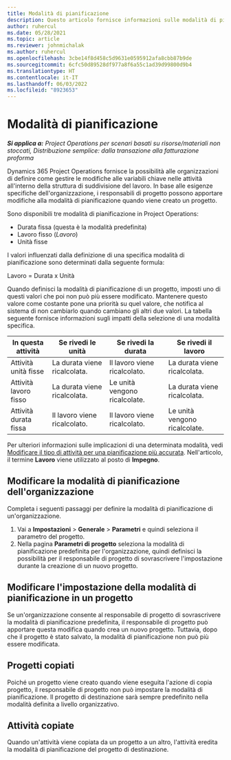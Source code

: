 ```yaml
---
title: Modalità di pianificazione
description: Questo articolo fornisce informazioni sulle modalità di pianificazione.
author: ruhercul
ms.date: 05/28/2021
ms.topic: article
ms.reviewer: johnmichalak
ms.author: ruhercul
ms.openlocfilehash: 3cbe14f8d458c5d9631e0595912afa8cbb87b9de
ms.sourcegitcommit: 6cfc50d89528df977a8f6a55c1ad39d99800d9b4
ms.translationtype: HT
ms.contentlocale: it-IT
ms.lasthandoff: 06/03/2022
ms.locfileid: "8923653"
---
```

# <a name="scheduling-modes"></a>Modalità di pianificazione

_**Si applica a:** Project Operations per scenari basati su risorse/materiali non stoccati, Distribuzione semplice: dalla transazione alla fatturazione proforma_


Dynamics 365 Project Operations fornisce la possibilità alle organizzazioni di definire come gestire le modifiche alle variabili chiave nelle attività all'interno della struttura di suddivisione del lavoro. In base alle esigenze specifiche dell'organizzazione, i responsabili di progetto possono apportare modifiche alla modalità di pianificazione quando viene creato un progetto.

Sono disponibili tre modalità di pianificazione in Project Operations:

  - Durata fissa (questa è la modalità predefinita)
  - Lavoro fisso (*Lavoro*)
  - Unità fisse

I valori influenzati dalla definizione di una specifica modalità di pianificazione sono determinati dalla seguente formula:

  Lavoro = Durata x Unità

Quando definisci la modalità di pianificazione di un progetto, imposti uno di questi valori che poi non può più essere modificato. Mantenere questo valore come costante pone una priorità su quel valore, che notifica al sistema di non cambiarlo quando cambiano gli altri due valori. La tabella seguente fornisce informazioni sugli impatti della selezione di una modalità specifica.

| **In questa attività**             | **Se rivedi le unità**   | **Se rivedi la durata** | **Se rivedi il lavoro**  |
|----------------------|---------------------------|----------------------------|---------------------------|
| Attività unità fisse     | La durata viene ricalcolata. | Il lavoro viene ricalcolato.    | La durata viene ricalcolata. |
| Attività lavoro fisso    | La durata viene ricalcolata. | Le unità vengono ricalcolate.    | La durata viene ricalcolata. |
| Attività durata fissa  | Il lavoro viene ricalcolato.   | Il lavoro viene ricalcolato.    | Le unità vengono ricalcolate.   |

Per ulteriori informazioni sulle implicazioni di una determinata modalità, vedi [Modificare il tipo di attività per una pianificazione più accurata](https://support.microsoft.com/en-us/office/change-the-task-type-for-more-accurate-scheduling-b0b969ad-45bc-4e9e-8967-435587548a72). Nell'articolo, il termine **Lavoro** viene utilizzato al posto di **Impegno**.

## <a name="change-the-organizations-scheduling-mode"></a>Modificare la modalità di pianificazione dell'organizzazione

Completa i seguenti passaggi per definire la modalità di pianificazione di un'organizzazione.

1. Vai a **Impostazioni** \> **Generale** \> **Parametri** e quindi seleziona il parametro del progetto. 
2. Nella pagina **Parametri di progetto** seleziona la modalità di pianificazione predefinita per l'organizzazione, quindi definisci la possibilità per il responsabile di progetto di sovrascrivere l'impostazione durante la creazione di un nuovo progetto.

## <a name="change-the-scheduling-mode-setting-on-a-project"></a>Modificare l'impostazione della modalità di pianificazione in un progetto

Se un'organizzazione consente al responsabile di progetto di sovrascrivere la modalità di pianificazione predefinita, il responsabile di progetto può apportare questa modifica quando crea un nuovo progetto. Tuttavia, dopo che il progetto è stato salvato, la modalità di pianificazione non può più essere modificata.

## <a name="copied-projects"></a>Progetti copiati

Poiché un progetto viene creato quando viene eseguita l'azione di copia progetto, il responsabile di progetto non può impostare la modalità di pianificazione. Il progetto di destinazione sarà sempre predefinito nella modalità definita a livello organizzativo.

## <a name="copied-tasks"></a>Attività copiate

Quando un'attività viene copiata da un progetto a un altro, l'attività eredita la modalità di pianificazione del progetto di destinazione.
